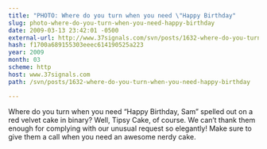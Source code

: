 ```yaml
---
title: "PHOTO: Where do you turn when you need \"Happy Birthday"
slug: photo-where-do-you-turn-when-you-need-happy-birthday
date: 2009-03-13 23:42:01 -0500
external-url: http://www.37signals.com/svn/posts/1632-where-do-you-turn-when-you-need-happy-birthday
hash: f1700a689155303eeec614190525a223
year: 2009
month: 03
scheme: http
host: www.37signals.com
path: /svn/posts/1632-where-do-you-turn-when-you-need-happy-birthday

---
```



Where do you turn when you need “Happy Birthday, Sam” spelled out on a red velvet cake in binary? Well, Tipsy Cake, of course. We can’t thank them enough for complying with our unusual request so elegantly! Make sure to give them a call when you need an awesome nerdy cake.

 

